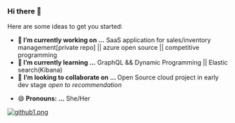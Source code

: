 ### Hi there 👋

<!--
**essymizo/essymizo** is a ✨ _special_ ✨ repository because its `README.md` (this file) appears on your GitHub profile.-->

Here are some ideas to get you started:

- 🔭<b> I’m currently working on ...</b></b>  SaaS application for sales/inventory management[private repo] || azure open source || competitive programming
- 🌱<b> I’m currently learning ...</b>  GraphQL && Dynamic Programming || Elastic search(Kibana)
- 👯 <b>I’m looking to collaborate on ... </b> Open Source cloud project in early dev stage *open to recommendation*
<!--- 🤔 I’m looking for help with ..
- 💬 Ask me about ... 
- 📫 How to reach me: ...-->
- 😄<b> Pronouns: ...</b> She/Her

[![github1.png](https://i.postimg.cc/VNLqW2zd/github1.png)](https://postimg.cc/YvZLpnGH)
<!--- ⚡ Fun fact: ... -->

